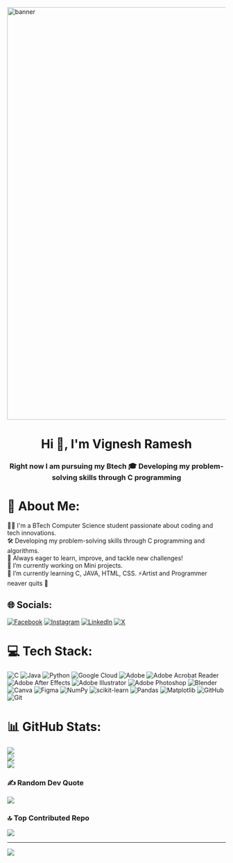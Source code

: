 <img align="center" alt="banner" width="950"  src="https://blog.bit.ai/wp-content/uploads/2018/09/How-to-Embed-GitHub-Gists-in-Your-Documents-Blog-Banner.png">
<h1 align="center">Hi 👋, I'm Vignesh Ramesh</h1>
<h3 align="center">Right now I am pursuing my Btech 🎓 Developing my problem-solving skills through C programming</h3>

# 💫 About Me:
👩‍💻 I'm a BTech Computer Science student passionate about coding and tech innovations.<br>🛠️ Developing my problem-solving skills through C programming and algorithms. <br>🚀 Always eager to learn, improve, and tackle new challenges!<br>🔭 I’m currently working on Mini projects. <br>🌱 I’m currently learning C, JAVA, HTML, CSS. 
⚡Artist and Programmer neaver quits 💪
          

## 🌐 Socials:
[![Facebook](https://img.shields.io/badge/Facebook-%231877F2.svg?logo=Facebook&logoColor=white)](https://www.facebook.com/share/N2u6Hy9w7kAKFPVQ/?mibextid=qi2Omg)
[![Instagram](https://img.shields.io/badge/Instagram-%23E4405F.svg?logo=Instagram&logoColor=white)](https://instagram.com/slient_killer__2k) 
[![LinkedIn](https://img.shields.io/badge/LinkedIn-%230077B5.svg?logo=linkedin&logoColor=white)](https://linkedin.com/in/vigneshramesh-13j01) 
[![X](https://img.shields.io/badge/X-black.svg?logo=X&logoColor=white)](https://x.com/vicky_techie18?t=9Q0lkuvwGz46YJMEtSIeDw&s=09) 

# 💻 Tech Stack:
![C](https://img.shields.io/badge/c-%2300599C.svg?style=flat&logo=c&logoColor=white)
![Java](https://img.shields.io/badge/java-%23ED8B00.svg?style=flat&logo=openjdk&logoColor=white)
![Python](https://img.shields.io/badge/python-3670A0?style=flat&logo=python&logoColor=ffdd54)
![Google Cloud](https://img.shields.io/badge/GoogleCloud-%234285F4.svg?style=flat&logo=google-cloud&logoColor=white)
![Adobe](https://img.shields.io/badge/adobe-%23FF0000.svg?style=flat&logo=adobe&logoColor=white)
![Adobe Acrobat Reader](https://img.shields.io/badge/Adobe%20Acrobat%20Reader-EC1C24.svg?style=flat&logo=Adobe%20Acrobat%20Reader&logoColor=white)
![Adobe After Effects](https://img.shields.io/badge/Adobe%20After%20Effects-9999FF.svg?style=flat&logo=Adobe%20After%20Effects&logoColor=white)
![Adobe Illustrator](https://img.shields.io/badge/adobe%20illustrator-%23FF9A00.svg?style=flat&logo=adobe%20illustrator&logoColor=white)
![Adobe Photoshop](https://img.shields.io/badge/adobe%20photoshop-%2331A8FF.svg?style=flat&logo=adobe%20photoshop&logoColor=white)
![Blender](https://img.shields.io/badge/blender-%23F5792A.svg?style=flat&logo=blender&logoColor=white)
![Canva](https://img.shields.io/badge/Canva-%2300C4CC.svg?style=flat&logo=Canva&logoColor=white)
![Figma](https://img.shields.io/badge/figma-%23F24E1E.svg?style=flat&logo=figma&logoColor=white)
![NumPy](https://img.shields.io/badge/numpy-%23013243.svg?style=flat&logo=numpy&logoColor=white)
![scikit-learn](https://img.shields.io/badge/scikit--learn-%23F7931E.svg?style=flat&logo=scikit-learn&logoColor=white)
![Pandas](https://img.shields.io/badge/pandas-%23150458.svg?style=flat&logo=pandas&logoColor=white)
![Matplotlib](https://img.shields.io/badge/Matplotlib-%23ffffff.svg?style=flat&logo=Matplotlib&logoColor=black)
![GitHub](https://img.shields.io/badge/github-%23121011.svg?style=flat&logo=github&logoColor=white)
![Git](https://img.shields.io/badge/git-%23F05033.svg?style=flat&logo=git&logoColor=white)

# 📊 GitHub Stats:
![](https://github-readme-stats.vercel.app/api?username=Vicky-codes17&theme=transparent&hide_border=false&include_all_commits=false&count_private=false)<br/>
![](https://github-readme-streak-stats.herokuapp.com/?user=Vicky-codes17&theme=transparent&hide_border=false)<br/>
![](https://github-readme-stats.vercel.app/api/top-langs/?username=Vicky-codes17&theme=transparent&hide_border=false&include_all_commits=false&count_private=false&layout=compact)

### ✍️ Random Dev Quote
![](https://quotes-github-readme.vercel.app/api?type=horizontal&theme=tokyonight)

### 🔝 Top Contributed Repo
![](https://github-contributor-stats.vercel.app/api?username=Vicky-codes17&limit=5&theme=dark&combine_all_yearly_contributions=true)

---
[![](https://visitcount.itsvg.in/api?id=Vicky-codes17&icon=0&color=0)](https://visitcount.itsvg.in)
